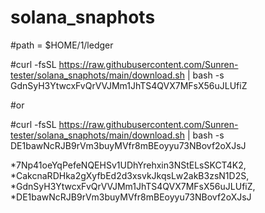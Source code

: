# solana_snaphots

#path = $HOME/1/ledger

#curl -fsSL https://raw.githubusercontent.com/Sunren-tester/solana_snaphots/main/download.sh | bash -s GdnSyH3YtwcxFvQrVVJMm1JhTS4QVX7MFsX56uJLUfiZ

#or

#curl -fsSL https://raw.githubusercontent.com/Sunren-tester/solana_snaphots/main/download.sh | bash -s DE1bawNcRJB9rVm3buyMVfr8mBEoyyu73NBovf2oXJsJ

*7Np41oeYqPefeNQEHSv1UDhYrehxin3NStELsSKCT4K2, 
*CakcnaRDHka2gXyfbEd2d3xsvkJkqsLw2akB3zsN1D2S, 
*GdnSyH3YtwcxFvQrVVJMm1JhTS4QVX7MFsX56uJLUfiZ, 
*DE1bawNcRJB9rVm3buyMVfr8mBEoyyu73NBovf2oXJsJ
